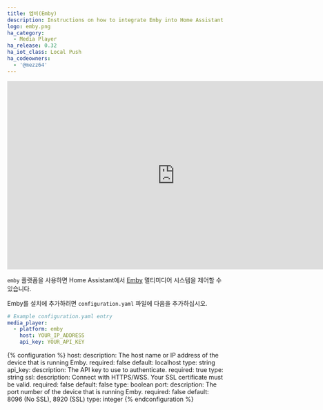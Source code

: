 ```yaml
---
title: 엠비(Emby)
description: Instructions on how to integrate Emby into Home Assistant.
logo: emby.png
ha_category:
  - Media Player
ha_release: 0.32
ha_iot_class: Local Push
ha_codeowners:
  - '@mezz64'
---
```


<div class='videoWrapper'>
<iframe width="776" height="437" src="https://www.youtube.com/embed/mPR-vR5ZbRg" frameborder="0" allow="accelerometer; autoplay; encrypted-media; gyroscope; picture-in-picture" allowfullscreen></iframe>
</div>

`emby` 플랫폼을 사용하면 Home Assistant에서 [Emby](https://emby.media/) 멀티미디어 시스템을 제어할 수 있습니다.

Emby를 설치에 추가하려면 `configuration.yaml` 파일에 다음을 추가하십시오.

```yaml
# Example configuration.yaml entry
media_player:
  - platform: emby
    host: YOUR_IP_ADDRESS
    api_key: YOUR_API_KEY
```

{% configuration %}
host:
  description: The host name or IP address of the device that is running Emby.
  required: false
  default: localhost
  type: string
api_key:
  description: The API key to use to authenticate.
  required: true
  type: string
ssl:
  description: Connect with HTTPS/WSS. Your SSL certificate must be valid.
  required: false
  default: false
  type: boolean
port:
  description: The port number of the device that is running Emby.
  required: false
  default: 8096 (No SSL),  8920 (SSL)
  type: integer
{% endconfiguration %}
